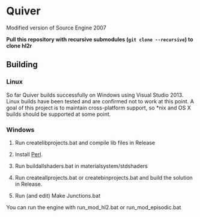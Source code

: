 # Quiver
Modified version of Source Engine 2007

**Pull this repository with recursive submodules (`git clone --recursive`) to clone hl2r**

## Building

### Linux

So far Quiver builds successfully on Windows using Visual Studio 2013. Linux builds have been tested and are confirmed not to work at this point. A goal of this project is to maintain cross-platform support, so \*nix and OS X builds should be supported at some point.

### Windows

1. Run createlibprojects.bat and compile lib files in Release

2. Install [Perl](https://www.perl.org/get.html).

3. Run buildallshaders.bat in materialsystem/stdshaders

4. Run createallprojects.bat or createbinprojects.bat and build the solution in Release.

5. Run (and edit) Make Junctions.bat

You can run the engine with run_mod_hl2.bat or run_mod_episodic.bat
